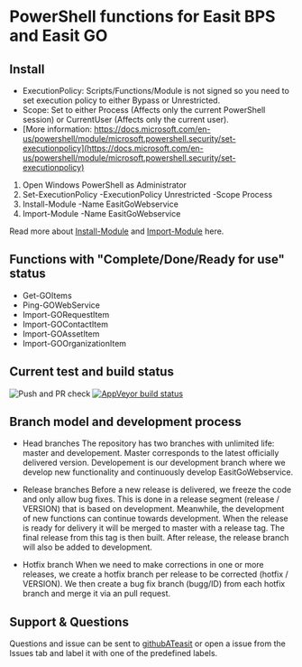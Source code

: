 # PowerShell functions for Easit BPS and Easit GO

## Install

- ExecutionPolicy: Scripts/Functions/Module is not signed so you need to set execution policy to either Bypass or Unrestricted.
- Scope: Set to either Process (Affects only the current PowerShell session) or CurrentUser (Affects only the current user).
- [More information: https://docs.microsoft.com/en-us/powershell/module/microsoft.powershell.security/set-executionpolicy](https://docs.microsoft.com/en-us/powershell/module/microsoft.powershell.security/set-executionpolicy)

1. Open Windows PowerShell as Administrator
2. Set-ExecutionPolicy -ExecutionPolicy Unrestricted -Scope Process
3. Install-Module -Name EasitGoWebservice
4. Import-Module -Name EasitGoWebservice

Read more about [Install-Module](https://docs.microsoft.com/en-us/powershell/module/powershellget/install-module) and [Import-Module](https://docs.microsoft.com/en-us/powershell/module/microsoft.powershell.core/import-module) here.

## Functions with "Complete/Done/Ready for use" status

* Get-GOItems
* Ping-GOWebService
* Import-GORequestItem
* Import-GOContactItem
* Import-GOAssetItem
* Import-GOOrganizationItem

## Current test and build status

![Push and PR check](https://github.com/easitab/EasitGoWebservice/workflows/Push%20and%20PR%20check/badge.svg)
[![AppVeyor build status](https://ci.appveyor.com/api/projects/status/bhw209scv0ijmt0x?svg=true)](https://ci.appveyor.com/project/easitab/easitgowebservice)


## Branch model and development process

* Head branches
The repository has two branches with unlimited life: master and developement. Master corresponds to the latest officially delivered version. Developement is our development branch where we develop new functionality and continuously develop EasitGoWebservice.

* Release branches
Before a new release is delivered, we freeze the code and only allow bug fixes. This is done in a release segment (release / VERSION) that is based on development. Meanwhile, the development of new functions can continue towards development. When the release is ready for delivery it will be merged to master with a release tag. The final release from this tag is then built. After release, the release branch will also be added to development.

* Hotfix branch
When we need to make corrections in one or more releases, we create a hotfix branch per release to be corrected (hotfix / VERSION).
We then create a bug fix branch (bugg/ID) from each hotfix branch and merge it via an pull request.

## Support & Questions

Questions and issue can be sent to [githubATeasit](mailto:github@easit.com) or open a issue from the Issues tab and label it with one of the predefined labels.
